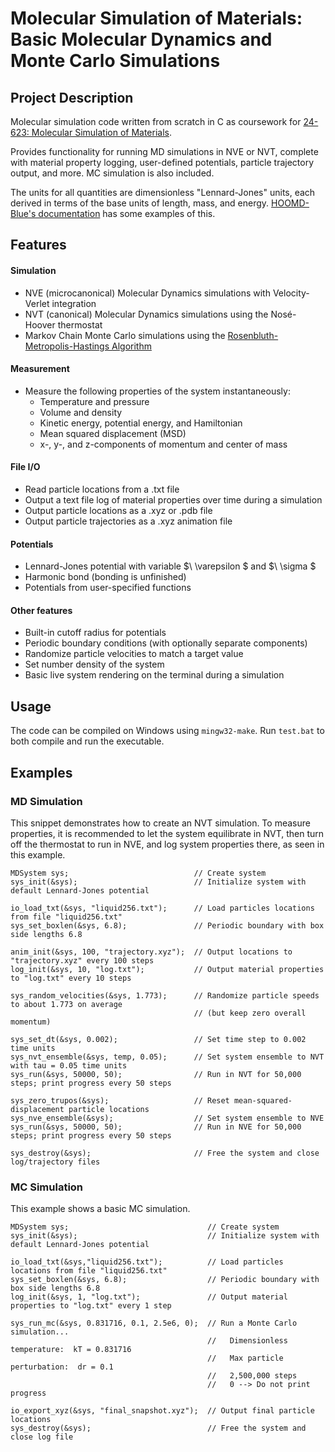 # Molecular Simulation of Materials: <br/> Basic Molecular Dynamics and Monte Carlo Simulations

## Project Description
Molecular simulation code written from scratch in C as coursework for [24-623: Molecular Simulation of Materials](https://www.meche.engineering.cmu.edu/education/courses/24-623.html).

Provides functionality for running MD simulations in NVE or NVT, complete with material property logging, user-defined potentials, particle trajectory output, and more. MC simulation is also included.


The units for all quantities are dimensionless "Lennard-Jones" units, each derived in terms of the base units of length, mass, and energy. [HOOMD-Blue's documentation](https://hoomd-blue.readthedocs.io/en/stable/units.html) has some examples of this.

## Features

#### Simulation
- NVE (microcanonical) Molecular Dynamics simulations with Velocity-Verlet integration
- NVT (canonical) Molecular Dynamics simulations using the Nos&#x00E9;-Hoover thermostat
- Markov Chain Monte Carlo simulations using the [Rosenbluth-Metropolis-Hastings Algorithm](https://en.wikipedia.org/wiki/Metropolis%E2%80%93Hastings_algorithm)

#### Measurement
- Measure the following properties of the system instantaneously:
  - Temperature and pressure
  - Volume and density
  - Kinetic energy, potential energy, and Hamiltonian
  - Mean squared displacement (MSD)
  - x-, y-, and z-components of momentum and center of mass

#### File I/O
- Read particle locations from a .txt file
- Output a text file log of material properties over time during a simulation
- Output particle locations as a .xyz or .pdb file
- Output particle trajectories as a .xyz animation file


#### Potentials
- Lennard-Jones potential with variable $\ \varepsilon $ and $\ \sigma $
- Harmonic bond (bonding is unfinished)
- Potentials from user-specified functions


#### Other features
- Built-in cutoff radius for potentials
- Periodic boundary conditions (with optionally separate components)
- Randomize particle velocities to match a target value
- Set number density of the system
- Basic live system rendering on the terminal during a simulation


## Usage
The code can be compiled on Windows using `mingw32-make`.
Run `test.bat` to both compile and run the executable.



## Examples

### MD Simulation
This snippet demonstrates how to create an NVT simulation. To measure properties, it is recommended to let the system equilibrate in NVT, then turn off the thermostat to run in NVE, and log system properties there, as seen in this example.
```
MDSystem sys;                            // Create system
sys_init(&sys);                          // Initialize system with default Lennard-Jones potential

io_load_txt(&sys, "liquid256.txt");      // Load particles locations from file "liquid256.txt"
sys_set_boxlen(&sys, 6.8);               // Periodic boundary with box side lengths 6.8

anim_init(&sys, 100, "trajectory.xyz");  // Output locations to "trajectory.xyz" every 100 steps
log_init(&sys, 10, "log.txt");           // Output material properties to "log.txt" every 10 steps

sys_random_velocities(&sys, 1.773);      // Randomize particle speeds to about 1.773 on average 
                                         // (but keep zero overall momentum)

sys_set_dt(&sys, 0.002);                 // Set time step to 0.002 time units
sys_nvt_ensemble(&sys, temp, 0.05);      // Set system ensemble to NVT with tau = 0.05 time units
sys_run(&sys, 50000, 50);                // Run in NVT for 50,000 steps; print progress every 50 steps

sys_zero_trupos(&sys);                   // Reset mean-squared-displacement particle locations
sys_nve_ensemble(&sys);                  // Set system ensemble to NVE
sys_run(&sys, 50000, 50);                // Run in NVE for 50,000 steps; print progress every 50 steps

sys_destroy(&sys);                       // Free the system and close log/trajectory files
```

### MC Simulation
This example shows a basic MC simulation.
```
MDSystem sys;                               // Create system
sys_init(&sys);                             // Initialize system with default Lennard-Jones potential

io_load_txt(&sys,"liquid256.txt");          // Load particles locations from file "liquid256.txt"
sys_set_boxlen(&sys, 6.8);                  // Periodic boundary with box side lengths 6.8
log_init(&sys, 1, "log.txt");               // Output material properties to "log.txt" every 1 step

sys_run_mc(&sys, 0.831716, 0.1, 2.5e6, 0);  // Run a Monte Carlo simulation...
                                            //   Dimensionless temperature:  kT = 0.831716
                                            //   Max particle perturbation:  dr = 0.1
                                            //   2,500,000 steps
                                            //   0 --> Do not print progress
                                            
io_export_xyz(&sys, "final_snapshot.xyz");  // Output final particle locations
sys_destroy(&sys);                          // Free the system and close log file
```
